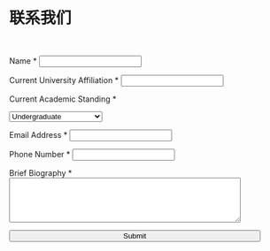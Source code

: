 # 联系我们 


<!--link href="https://maxcdn.bootstrapcdn.com/font-awesome/4.7.0/css/font-awesome.min.css" rel="stylesheet" integrity="sha384-wvfXpqpZZVQGK6TAh5PVlGOfQNHSoD2xbE+QkPxCAFlNEevoEH3Sl0sibVcOQVnN" crossorigin="anonymous">
<link rel="stylesheet" href="https://cdnjs.cloudflare.com/ajax/libs/animate.css/3.5.2/animate.css" /-->
<link rel="stylesheet" href="styles.css">

<br>


<div class="contact">
  <form action="https://formspree.io/meng.luo@majorbio.com" method="POST" enctype="multipart/form-data" name="EmailForm">
    <p>
      <label>Name *</label>
      <input type="text" name="Name" required>
    </p>
    <p>
      <label>Current University Affiliation *</label>
      <input type="text" name="Current University Affiliation" required>
    </p>
      <label>Current Academic Standing *</label>
    <p>
    <div class="custom-select" style="width:100%;" name="Current Academic Standing">
      <select id="Current Academic Standing" name="Current Academic Standing">
        <option value="Undergraduate">Undergraduate</option>
        <option value="Undergraduate">Undergraduate</option>
        <option value="Graduate">Graduate</option>
        <option value="PhD">PhD</option>
        <option value="Post-Doctoral Candidate">Post-Doctoral Candidate</option>
        <option value="Other" >Other</option>
      </select>
    </div>
    </p>
    <p>
      <label>Email Address *</label>
      <input type="email" name="Email Address" required>
    </p>
    <p>
      <label>Phone Number *</label>
      <input type="text" name="Phone Number" required>
    </p>
    <p class="full">
      <label>Brief Biography *</label>
      <textarea style="width:83%;" name="Brief Biography" rows="5" required></textarea>
    </p>
    <p class="full">
    <button style="width:90%;" align="center" >Submit</button>
    </p>
  </form>
</div>


<script>
var x, i, j, l, ll, selElmnt, a, b, c;
/*look for any elements with the class "custom-select":*/
x = document.getElementsByClassName("custom-select");
l = x.length;
for (i = 0; i < l; i++) {
  selElmnt = x[i].getElementsByTagName("select")[0];
  ll = selElmnt.length;
  /*for each element, create a new DIV that will act as the selected item:*/
  a = document.createElement("DIV");
  a.setAttribute("class", "select-selected");
  a.innerHTML = selElmnt.options[selElmnt.selectedIndex].innerHTML;
  x[i].appendChild(a);
  /*for each element, create a new DIV that will contain the option list:*/
  b = document.createElement("DIV");
  b.setAttribute("class", "select-items select-hide");
  for (j = 1; j < ll; j++) {
    /*for each option in the original select element,
    create a new DIV that will act as an option item:*/
    c = document.createElement("DIV");
    c.innerHTML = selElmnt.options[j].innerHTML;
    c.addEventListener("click", function(e) {
        /*when an item is clicked, update the original select box,
        and the selected item:*/
        var y, i, k, s, h, sl, yl;
        s = this.parentNode.parentNode.getElementsByTagName("select")[0];
        sl = s.length;
        h = this.parentNode.previousSibling;
        for (i = 0; i < sl; i++) {
          if (s.options[i].innerHTML == this.innerHTML) {
            s.selectedIndex = i;
            h.innerHTML = this.innerHTML;
            y = this.parentNode.getElementsByClassName("same-as-selected");
            yl = y.length;
            for (k = 0; k < yl; k++) {
              y[k].removeAttribute("class");
            }
            this.setAttribute("class", "same-as-selected");
            break;
          }
        }
        h.click();
    });
    b.appendChild(c);
  }
  x[i].appendChild(b);
  a.addEventListener("click", function(e) {
      /*when the select box is clicked, close any other select boxes,
      and open/close the current select box:*/
      e.stopPropagation();
      closeAllSelect(this);
      this.nextSibling.classList.toggle("select-hide");
      this.classList.toggle("select-arrow-active");
    });
}
function closeAllSelect(elmnt) {
  /*a function that will close all select boxes in the document,
  except the current select box:*/
  var x, y, i, xl, yl, arrNo = [];
  x = document.getElementsByClassName("select-items");
  y = document.getElementsByClassName("select-selected");
  xl = x.length;
  yl = y.length;
  for (i = 0; i < yl; i++) {
    if (elmnt == y[i]) {
      arrNo.push(i)
    } else {
      y[i].classList.remove("select-arrow-active");
    }
  }
  for (i = 0; i < xl; i++) {
    if (arrNo.indexOf(i)) {
      x[i].classList.add("select-hide");
    }
  }
}
/*if the user clicks anywhere outside the select box,
then close all select boxes:*/
document.addEventListener("click", closeAllSelect);
</script>

